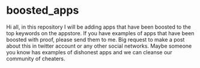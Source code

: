 # boosted_apps
Hi all, in this repository I will be adding apps that have been boosted to the top keywords on the appstore. If you have examples of apps that have been boosted with proof, please send them to me.  Big request to make a post about this in twitter account or any other social networks. Maybe someone you know has examples of dishonest apps and we can cleanse our community of cheaters.
